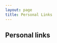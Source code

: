 ```yaml
---
layout: page
title: Personal Links
---
```


## Personal links

<div id="personalPortals"></div>


<script type="text/javascript">

    console.log("we live")
    let personalLinks = readLocalStorageToArray(personalLinksKey)

    //document.getElementById("personalPortals").innerHTML = personalLinks.join("<br>")

    personalLinks.forEach(portal => {
        document.getElementById("personalPortals").innerHTML+=(portal.portalName + " - " + "<a href='"+portal.primaryURL+"'>Link</a><br/>")
    })



</script>